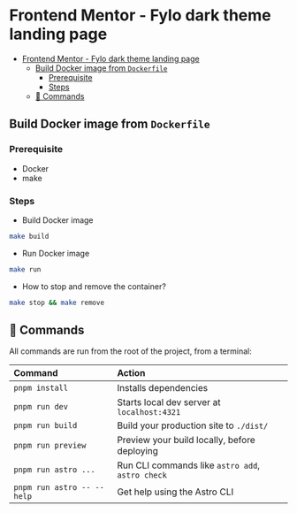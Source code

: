 # Frontend Mentor - Fylo dark theme landing page

<!--toc:start-->
- [Frontend Mentor - Fylo dark theme landing page](#frontend-mentor-fylo-dark-theme-landing-page)
  - [Build Docker image from `Dockerfile`](#build-docker-image-from-dockerfile)
    - [Prerequisite](#prerequisite)
    - [Steps](#steps)
  - [🧞 Commands](#-commands)
<!--toc:end-->

## Build Docker image from `Dockerfile`

### Prerequisite

- Docker
- make

### Steps

- Build Docker image

```sh
make build
```

- Run Docker image

```sh
make run
```

- How to stop and remove the container?

```sh
make stop && make remove
```

## 🧞 Commands

All commands are run from the root of the project, from a terminal:

| Command                    | Action                                           |
| :------------------------- | :----------------------------------------------- |
| `pnpm install`             | Installs dependencies                            |
| `pnpm run dev`             | Starts local dev server at `localhost:4321`      |
| `pnpm run build`           | Build your production site to `./dist/`          |
| `pnpm run preview`         | Preview your build locally, before deploying     |
| `pnpm run astro ...`       | Run CLI commands like `astro add`, `astro check` |
| `pnpm run astro -- --help` | Get help using the Astro CLI                     |
